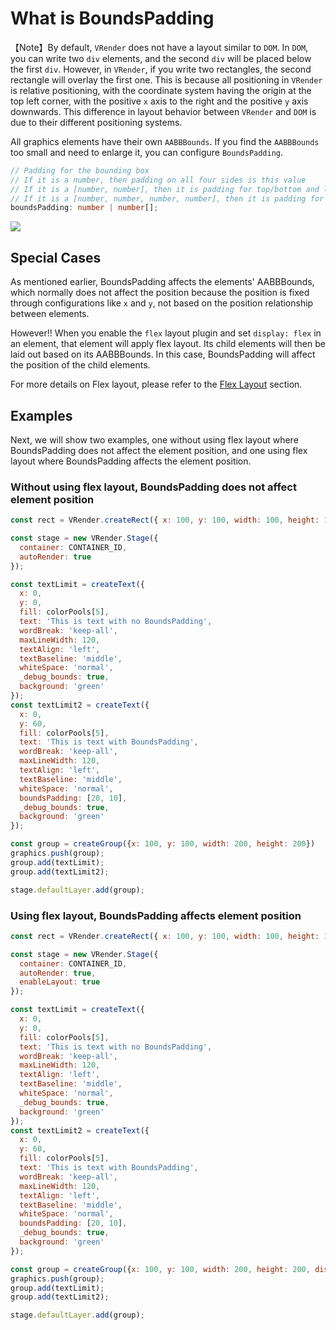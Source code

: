 # What is BoundsPadding

【Note】By default, `VRender` does not have a layout similar to `DOM`. In `DOM`, you can write two `div` elements, and the second `div` will be placed below the first `div`. However, in `VRender`, if you write two rectangles, the second rectangle will overlay the first one. This is because all positioning in `VRender` is relative positioning, with the coordinate system having the origin at the top left corner, with the positive `x` axis to the right and the positive `y` axis downwards. This difference in layout behavior between `VRender` and `DOM` is due to their different positioning systems.

All graphics elements have their own `AABBBounds`. If you find the `AABBBounds` too small and need to enlarge it, you can configure `BoundsPadding`.

```ts
// Padding for the bounding box
// If it is a number, then padding on all four sides is this value
// If it is a [number, number], then it is padding for top/bottom and left/right respectively
// If it is a [number, number, number, number], then it is padding for top, right, bottom, and left respectively
boundsPadding: number | number[];
```

![](https://lf9-dp-fe-cms-tos.byteorg.com/obj/bit-cloud/vrender/vrender-faq-boundsPadding1.png)

## Special Cases

As mentioned earlier, BoundsPadding affects the elements' AABBBounds, which normally does not affect the position because the position is fixed through configurations like `x` and `y`, not based on the position relationship between elements.

However!! When you enable the `flex` layout plugin and set `display: flex` in an element, that element will apply flex layout. Its child elements will then be laid out based on its AABBBounds. In this case, BoundsPadding will affect the position of the child elements.

For more details on Flex layout, please refer to the [Flex Layout](./Flex_Layout) section.

## Examples

Next, we will show two examples, one without using flex layout where BoundsPadding does not affect the element position, and one using flex layout where BoundsPadding affects the element position.

### Without using flex layout, BoundsPadding does not affect element position

```javascript livedemo template=vrender
const rect = VRender.createRect({ x: 100, y: 100, width: 100, height: 100, fill: 'red' });

const stage = new VRender.Stage({
  container: CONTAINER_ID,
  autoRender: true
});

const textLimit = createText({
  x: 0,
  y: 0,
  fill: colorPools[5],
  text: 'This is text with no BoundsPadding',
  wordBreak: 'keep-all',
  maxLineWidth: 120,
  textAlign: 'left',
  textBaseline: 'middle',
  whiteSpace: 'normal',
  _debug_bounds: true,
  background: 'green'
});
const textLimit2 = createText({
  x: 0,
  y: 60,
  fill: colorPools[5],
  text: 'This is text with BoundsPadding',
  wordBreak: 'keep-all',
  maxLineWidth: 120,
  textAlign: 'left',
  textBaseline: 'middle',
  whiteSpace: 'normal',
  boundsPadding: [20, 10],
  _debug_bounds: true,
  background: 'green'
});

const group = createGroup({x: 100, y: 100, width: 200, height: 200})
graphics.push(group);
group.add(textLimit);
group.add(textLimit2);

stage.defaultLayer.add(group);
```


### Using flex layout, BoundsPadding affects element position

```javascript livedemo template=vrender
const rect = VRender.createRect({ x: 100, y: 100, width: 100, height: 100, fill: 'red' });

const stage = new VRender.Stage({
  container: CONTAINER_ID,
  autoRender: true,
  enableLayout: true
});

const textLimit = createText({
  x: 0,
  y: 0,
  fill: colorPools[5],
  text: 'This is text with no BoundsPadding',
  wordBreak: 'keep-all',
  maxLineWidth: 120,
  textAlign: 'left',
  textBaseline: 'middle',
  whiteSpace: 'normal',
  _debug_bounds: true,
  background: 'green'
});
const textLimit2 = createText({
  x: 0,
  y: 60,
  fill: colorPools[5],
  text: 'This is text with BoundsPadding',
  wordBreak: 'keep-all',
  maxLineWidth: 120,
  textAlign: 'left',
  textBaseline: 'middle',
  whiteSpace: 'normal',
  boundsPadding: [20, 10],
  _debug_bounds: true,
  background: 'green'
});

const group = createGroup({x: 100, y: 100, width: 200, height: 200, display: 'flex'})
graphics.push(group);
group.add(textLimit);
group.add(textLimit2);

stage.defaultLayer.add(group);
```
